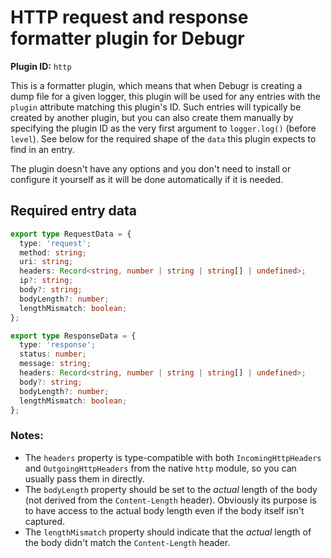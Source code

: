 HTTP request and response formatter plugin for Debugr
=====================================================

**Plugin ID:** `http`

This is a formatter plugin, which means that when Debugr is creating
a dump file for a given logger, this plugin will be used for any entries
with the `plugin` attribute matching this plugin's ID. Such entries
will typically be created by another plugin, but you can also create them
manually by specifying the plugin ID as the very first argument to `logger.log()`
(before `level`). See below for the required shape of the `data` this
plugin expects to find in an entry.

The plugin doesn't have any options and you don't need to install or
configure it yourself as it will be done automatically if it is needed.

## Required entry data

```typescript
export type RequestData = {
  type: 'request';
  method: string;
  uri: string;
  headers: Record<string, number | string | string[] | undefined>;
  ip?: string;
  body?: string;
  bodyLength?: number;
  lengthMismatch: boolean;
};

export type ResponseData = {
  type: 'response';
  status: number;
  message: string;
  headers: Record<string, number | string | string[] | undefined>;
  body?: string;
  bodyLength?: number;
  lengthMismatch: boolean;
};
```

### Notes:
 - The `headers` property is type-compatible with both `IncomingHttpHeaders`
   and `OutgoingHttpHeaders` from the native `http` module, so you can usually
   pass them in directly.
 - The `bodyLength` property should be set to the *actual* length of the body
   (not derived from the `Content-Length` header). Obviously its purpose is
   to have access to the actual body length even if the body itself isn't captured.
 - The `lengthMismatch` property should indicate that the *actual* length of the
   body didn't match the `Content-Length` header.
